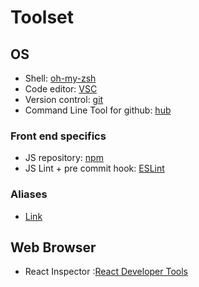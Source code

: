 # Toolset

## OS

- Shell: [oh-my-zsh](http://ohmyz.sh/)
- Code editor: [VSC](https://github.com/felipecaiado/dotfiles/blob/master/VSC.md)
- Version control: [git](https://git-scm.com/)
- Command Line Tool for github: [hub](https://github.com/github/hub#readme)

### Front end specifics
- JS repository: [npm](https://www.npmjs.com/)
- JS Lint + pre commit hook: [ESLint](https://github.com/felipecaiado/dotfiles/blob/master/ESLint.md)

### Aliases
- [Link](https://github.com/felipecaiado/dotfiles/blob/master/aliases)


## Web Browser
- React Inspector :[React Developer Tools](https://chrome.google.com/webstore/detail/react-developer-tools/fmkadmapgofadopljbjfkapdkoienihi/related?hl=en)
